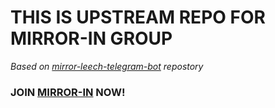 # THIS IS UPSTREAM REPO FOR MIRROR-IN GROUP
<i>Based on <a href="https://github.com/anasty17/mirror-leech-telegram-bot"> mirror-leech-telegram-bot</a> repostory</i>
### JOIN <a href="https://t.me/cermin_in">MIRROR-IN</a> NOW!
